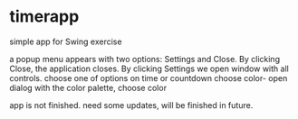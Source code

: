 # timerapp
 simple app for Swing exercise

a popup menu appears with two options: Settings and Close.
By clicking Close, the application closes. By clicking Settings we open window with all controls.
choose one of options on time or countdown
choose color- open dialog with the color palette, choose color 

app is not finished. need some updates, will be finished in future.
